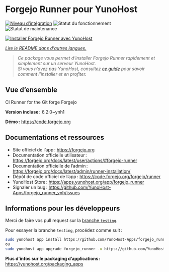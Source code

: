 <!--
Nota bene : ce README est automatiquement généré par <https://github.com/YunoHost/apps/tree/master/tools/readme_generator>
Il NE doit PAS être modifié à la main.
-->

# Forgejo Runner pour YunoHost

[![Niveau d’intégration](https://apps.yunohost.org/badge/integration/forgejo_runner)](https://ci-apps.yunohost.org/ci/apps/forgejo_runner/)
![Statut du fonctionnement](https://apps.yunohost.org/badge/state/forgejo_runner)
![Statut de maintenance](https://apps.yunohost.org/badge/maintained/forgejo_runner)

[![Installer Forgejo Runner avec YunoHost](https://install-app.yunohost.org/install-with-yunohost.svg)](https://install-app.yunohost.org/?app=forgejo_runner)

*[Lire le README dans d'autres langues.](./ALL_README.md)*

> *Ce package vous permet d’installer Forgejo Runner rapidement et simplement sur un serveur YunoHost.*  
> *Si vous n’avez pas YunoHost, consultez [ce guide](https://yunohost.org/install) pour savoir comment l’installer et en profiter.*

## Vue d’ensemble

CI Runner for the Git forge Forgejo

**Version incluse :** 6.2.0~ynh1

**Démo :** <https://code.forgejo.org>
## Documentations et ressources

- Site officiel de l’app : <https://forgejo.org>
- Documentation officielle utilisateur : <https://forgejo.org/docs/latest/user/actions/#forgejo-runner>
- Documentation officielle de l’admin : <https://forgejo.org/docs/latest/admin/runner-installation/>
- Dépôt de code officiel de l’app : <https://code.forgejo.org/forgejo/runner>
- YunoHost Store : <https://apps.yunohost.org/app/forgejo_runner>
- Signaler un bug : <https://github.com/YunoHost-Apps/forgejo_runner_ynh/issues>

## Informations pour les développeurs

Merci de faire vos pull request sur la [branche `testing`](https://github.com/YunoHost-Apps/forgejo_runner_ynh/tree/testing).

Pour essayer la branche `testing`, procédez comme suit :

```bash
sudo yunohost app install https://github.com/YunoHost-Apps/forgejo_runner_ynh/tree/testing --debug
ou
sudo yunohost app upgrade forgejo_runner -u https://github.com/YunoHost-Apps/forgejo_runner_ynh/tree/testing --debug
```

**Plus d’infos sur le packaging d’applications :** <https://yunohost.org/packaging_apps>
